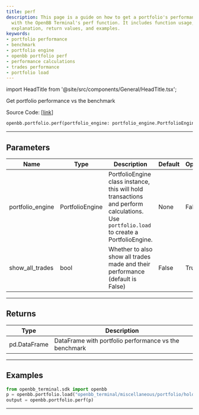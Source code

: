 ```yaml
---
title: perf
description: This page is a guide on how to get a portfolio's performance vs the benchmark
  with the OpenBB Terminal's perf function. It includes function usage, parameters
  explanation, return values, and examples.
keywords:
- portfolio performance
- benchmark
- portfolio engine
- openbb portfolio perf
- performance calculations
- trades performance
- portfolio load
---
```


import HeadTitle from '@site/src/components/General/HeadTitle.tsx';

<HeadTitle title="portfolio.perf - Reference | OpenBB SDK Docs" />

Get portfolio performance vs the benchmark

Source Code: [[link](https://github.com/OpenBB-finance/OpenBBTerminal/tree/main/openbb_terminal/portfolio/portfolio_model.py#L1682)]

```python wordwrap
openbb.portfolio.perf(portfolio_engine: portfolio_engine.PortfolioEngine, show_all_trades: bool = False)
```

---

## Parameters

| Name | Type | Description | Default | Optional |
| ---- | ---- | ----------- | ------- | -------- |
| portfolio_engine | PortfolioEngine | PortfolioEngine class instance, this will hold transactions and perform calculations.<br/>Use `portfolio.load` to create a PortfolioEngine. | None | False |
| show_all_trades | bool | Whether to also show all trades made and their performance (default is False) | False | True |


---

## Returns

| Type | Description |
| ---- | ----------- |
| pd.DataFrame | DataFrame with portfolio performance vs the benchmark |
---

## Examples

```python
from openbb_terminal.sdk import openbb
p = openbb.portfolio.load("openbb_terminal/miscellaneous/portfolio/holdings_example.xlsx")
output = openbb.portfolio.perf(p)
```

---


